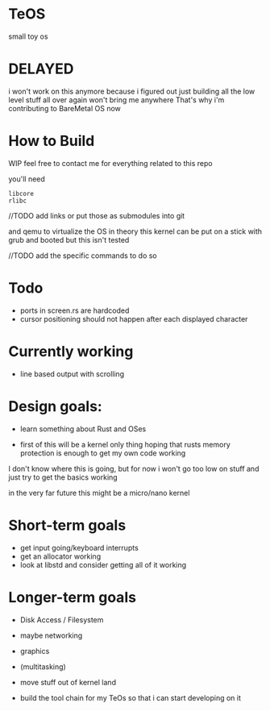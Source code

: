 # TeOS
small toy os

# DELAYED 
i won't work on this anymore because i figured out just building all the low level stuff all over again won't bring me anywhere
That's why i'm contributing to BareMetal OS now

# How to Build
WIP
feel free to contact me for everything related to this repo

you'll need

    libcore
    rlibc

//TODO add links or put those as submodules into git

and qemu to virtualize the OS
in theory this kernel can be put on a stick with grub and booted but this isn't tested

//TODO add the specific commands to do so

# Todo
- ports in screen.rs are hardcoded
- cursor positioning should not happen after each displayed character

# Currently working
- line based output with scrolling

# Design goals:
- learn something about Rust and OSes

- first of this will be a kernel only thing hoping that rusts memory protection is enough to get my own code working

I don't know where this is going, but for now i won't go too low on stuff and just try to get the basics working

in the very far future this might be a micro/nano kernel

# Short-term goals
- get input going/keyboard interrupts
- get an allocator working
- look at libstd and consider getting all of it working

# Longer-term goals
- Disk Access / Filesystem
- maybe networking
- graphics
- (multitasking)
- move stuff out of kernel land

- build the tool chain for my TeOs so that i can start developing on it
